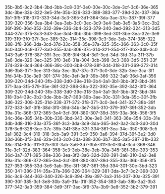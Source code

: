 35b-3b5-3c2-3b4-3bd-3bb-3c8-30f-3e0-30e-30c-3de-3cf-3c6-36e-365
3dc-3be-33b-322-3e5-3fe-35b-326-333-389-383-377-39d-32c-337-36a
3b1-3f5-318-370-333-34d-3c3-365-3d1-364-3da-3ae-37c-387-39f-377
339-320-356-3ea-3b4-3ea-3eb-3c0-3ec-3c9-3e4-3ab-3e5-3a5-3cc-3b2
36f-390-36d-352-332-39e-336-3b4-323-379-340-3ed-392-324-313-3d5
344-37d-375-3c3-3d3-3ae-3d4-3bb-3bb-398-3ed-301-3be-3ea-32e-3e9
319-319-3f0-37f-3ec-385-32c-314-35c-398-3c3-3de-3eb-374-385-322
388-3f8-366-3da-3cd-37d-33c-358-35e-37a-325-35c-366-363-3c0-35f
3c0-340-3c9-377-3a0-355-3ab-306-37c-314-321-354-3f7-3b3-34b-3c0
343-3a6-376-387-39f-3ec-308-3f4-3b4-3d1-3ed-34d-3fd-31a-311-37b
3a6-3de-326-3ec-325-3f0-3e6-31a-304-3cb-398-3c3-368-3d5-351-33f
374-329-3c4-364-366-39c-300-3b8-378-38f-3d4-318-331-369-372-314
3d6-3b8-371-3ee-313-3da-3ec-3b7-37c-371-3c0-3de-32b-3ee-3ca-3f1
3fd-34b-33c-3e9-301-374-36c-3ef-3a9-39b-366-332-3a8-36d-3af-356
309-320-34d-340-3fb-338-3d0-39e-318-3b4-3a1-3b1-3bb-3f2-3bd-3f4
371-3aa-3f5-379-35e-36f-322-398-39a-322-392-35e-392-342-3f0-364
309-320-34d-340-3fb-338-3d0-39e-318-3b4-3a1-3b1-3bb-3f2-3bd-3f4
318-3b4-39c-3b2-3de-3bb-3b7-363-39b-3ae-30c-331-3da-35c-30f-3fb
3d6-322-308-325-31d-338-37f-372-3f8-371-3c0-3e4-341-327-38b-39f
372-333-3d1-3f8-38d-3f0-39d-34b-3e7-3b5-310-379-397-39f-352-3db
39a-31c-366-372-365-3e4-3cf-39f-380-307-39d-355-33a-36b-356-3f5
34c-36e-385-34b-30b-336-3bd-343-30e-3e0-341-363-36e-354-33b-31e
3db-3d8-316-33a-375-36f-3c3-3da-3c9-3da-365-3e2-3a2-3c3-3d0-30d
378-3e8-328-3ce-37c-39b-341-38e-33f-334-361-3ea-34c-350-308-3c5
3a1-382-3c4-319-318-3cb-3a9-391-3c9-350-3a6-394-37d-39f-3e2-3d0
33d-36b-3f3-3a6-32a-343-3c0-3da-388-306-3b7-3b5-3a5-387-31b-332
38c-314-30c-311-325-30f-3ab-3a6-3d7-3b5-311-3e0-3b4-3cd-368-346
31e-3c1-32d-383-364-358-3c3-3eb-38e-3eb-30a-345-38f-38e-393-353
36d-3a7-371-395-38e-336-3ea-3f2-3a6-32d-328-391-3a8-310-3a2-3e8
39a-31c-366-372-365-3e4-3cf-39f-380-307-39d-355-33a-36b-356-3f5
327-353-355-33d-3c6-3ab-35c-3f1-367-361-35d-394-301-30e-3bd-323
350-341-386-314-35a-37a-366-326-364-329-381-3da-3c7-3c2-398-330
36c-3c6-344-363-340-326-3c9-394-39a-397-3a3-314-307-30a-325-391
390-30f-385-3cf-3e8-30b-3a9-31a-31f-352-354-383-3ab-38b-3a2-3b3
377-342-3a3-359-384-3d9-3f7-3ac-3f9-37a-3b9-3e8-352-3b2-379-391

